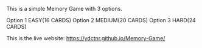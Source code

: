 This is a simple Memory Game with 3 options.

Option 1 EASY(16 CARDS)
Option 2 MEDIUM(20 CARDS)
Option 3 HARD(24 CARDS)

This is the live website: https://ydctnr.github.io/Memory-Game/